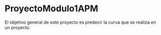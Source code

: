 # ProyectoModulo1APM
El objetivo general de este proyecto es predecir la curva que se realiza en un proyecto.
